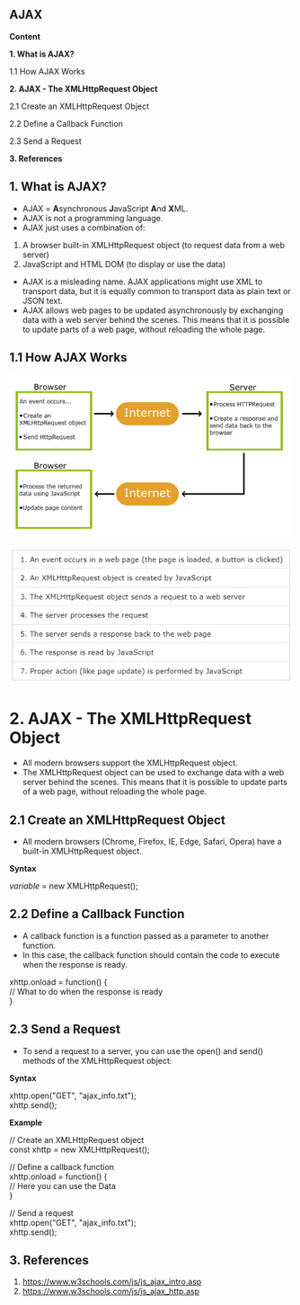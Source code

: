 ## AJAX

**Content**

**1. What is AJAX?**

1.1 How AJAX Works

**2. AJAX - The XMLHttpRequest Object**

2.1 Create an XMLHttpRequest Object

2.2 Define a Callback Function

2.3 Send a Request

**3. References**

## 1. What is AJAX?

-   AJAX = **A**synchronous **J**avaScript **A**nd **X**ML.
-   AJAX is not a programming language.
-   AJAX just uses a combination of:
1.  A browser built-in XMLHttpRequest object (to request data from a web server)
2.  JavaScript and HTML DOM (to display or use the data)
-   AJAX is a misleading name. AJAX applications might use XML to transport data, but it is equally common to transport data as plain text or JSON text.
-   AJAX allows web pages to be updated asynchronously by exchanging data with a web server behind the scenes. This means that it is possible to update parts of a web page, without reloading the whole page.

## 1.1 How AJAX Works

![](media/a376aff2f1c28a1eb79cdcd965599d6b.png)

![](media/dceecdfeed5ca420d82bddd0cd3ee3b4.png)

# 2. AJAX - The XMLHttpRequest Object

-   All modern browsers support the XMLHttpRequest object.
-   The XMLHttpRequest object can be used to exchange data with a web server behind the scenes. This means that it is possible to update parts of a web page, without reloading the whole page.

## 2.1 Create an XMLHttpRequest Object

-   All modern browsers (Chrome, Firefox, IE, Edge, Safari, Opera) have a built-in XMLHttpRequest object.

**Syntax**

*variable* = new XMLHttpRequest();

## 2.2 Define a Callback Function

-   A callback function is a function passed as a parameter to another function.
-   In this case, the callback function should contain the code to execute when the response is ready.

xhttp.onload = function() {  
// What to do when the response is ready  
}

## 2.3 Send a Request

-   To send a request to a server, you can use the open() and send() methods of the XMLHttpRequest object:

**Syntax**

xhttp.open("GET", "ajax_info.txt");  
xhttp.send();

**Example**

// Create an XMLHttpRequest object  
const xhttp = new XMLHttpRequest();

// Define a callback function  
xhttp.onload = function() {  
// Here you can use the Data  
}

// Send a request  
xhttp.open("GET", "ajax_info.txt");  
xhttp.send();

## 3. References

1.  https://www.w3schools.com/js/js_ajax_intro.asp
2.  https://www.w3schools.com/js/js_ajax_http.asp
